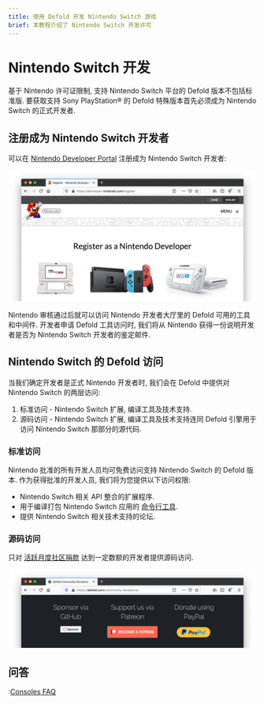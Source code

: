 ```yaml
---
title: 使用 Defold 开发 Nintendo Switch 游戏
brief: 本教程介绍了 Nintendo Switch 开发许可
---
```


# Nintendo Switch 开发

基于 Nintendo 许可证限制, 支持 Nintendo Switch 平台的 Defold 版本不包括标准版. 要获取支持 Sony PlayStation® 的 Defold 特殊版本首先必须成为 Nintendo Switch 的正式开发者.

## 注册成为 Nintendo Switch 开发者

可以在 [Nintendo Developer Portal](https://developer.nintendo.com/register) 注册成为 Nintendo Switch 开发者:

![](images/nintendo-switch/register-nintendo.png)

Nintendo 审核通过后就可以访问 Nintendo 开发者大厅里的 Defold 可用的工具和中间件. 开发者申请 Defold 工具访问时, 我们将从 Nintendo 获得一份说明开发者是否为 Nintendo Switch 开发者的鉴定邮件.

## Nintendo Switch 的 Defold 访问

当我们确定开发者是正式 Nintendo 开发者时, 我们会在 Defold 中提供对 Nintendo Switch 的两层访问:

1. 标准访问 - Nintendo Switch 扩展, 编译工具及技术支持.
2. 源码访问 - Nintendo Switch 扩展, 编译工具及技术支持连同 Defold 引擎用于访问 Nintendo Switch 那部分的源代码.


### 标准访问

Nintendo 批准的所有开发人员均可免费访问支持 Nintendo Switch 的 Defold 版本. 作为获得批准的开发人员, 我们将为您提供以下访问权限:

* Nintendo Switch 相关 API 整合的扩展程序.
* 用于编译打包 Nintendo Switch 应用的 [命令行工具](/manuals/bob).
* 提供 Nintendo Switch 相关技术支持的论坛.


### 源码访问

只对 [活跃月度社区捐款](/community-donations/) 达到一定数额的开发者提供源码访问.

![](images/nintendo-switch/register-defold.png)

## 问答
:[Consoles FAQ](../shared/consoles-faq.md)
